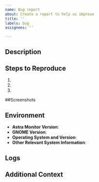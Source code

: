 ```yaml
---
name: Bug report
about: Create a report to help us improve
title: ''
labels: bug
assignees: ''

---
```


## Description
<!-- A clear and detailed description of what the bug is. Include what you expected to happen and what actually happened. -->

## Steps to Reproduce
<!-- Steps to reproduce the behavior: -->
1. 
2. 
3. 
<!-- Add more steps if necessary -->

##Screenshots
<!-- If applicable, add screenshots to help explain your problem. -->

## Environment
<!-- Please complete the following information -->
- **Astra Monitor Version**:
- **GNOME Version**:
- **Operating System and Version**:
- **Other Relevant System Information**:

## Logs
<!-- Include relevant logs or error messages if available. -->

## Additional Context
<!-- Add any other context about the problem here. -->
